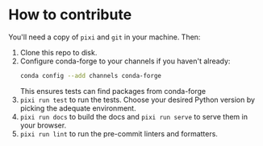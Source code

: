 # How to contribute

You'll need a copy of `pixi` and `git` in your machine. Then:

1. Clone this repo to disk.
2. Configure conda-forge to your channels if you haven't already:
   ```bash
   conda config --add channels conda-forge
   ```
   This ensures tests can find packages from conda-forge
3. `pixi run test` to run the tests. Choose your desired Python version by picking the adequate environment.
4. `pixi run docs` to build the docs and `pixi run serve` to serve them in your browser.
5. `pixi run lint` to run the pre-commit linters and formatters.

